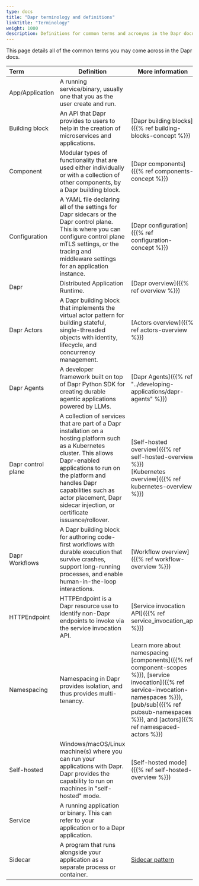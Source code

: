 ```yaml
---
type: docs
title: "Dapr terminology and definitions"
linkTitle: "Terminology"
weight: 1000
description: Definitions for common terms and acronyms in the Dapr documentation
---
```


This page details all of the common terms you may come across in the Dapr docs.

| Term | Definition | More information |
|:-----|------------|------------------|
| App/Application | A running service/binary, usually one that you as the user create and run.                                                                                                                                                                                                                      
| Building block | An API that Dapr provides to users to help in the creation of microservices and applications. | [Dapr building blocks]({{% ref building-blocks-concept %}})
| Component | Modular types of functionality that are used either individually or with a collection of other components, by a Dapr building block. | [Dapr components]({{% ref components-concept %}})
| Configuration | A YAML file declaring all of the settings for Dapr sidecars or the Dapr control plane. This is where you can configure control plane mTLS settings, or the tracing and middleware settings for an application instance. | [Dapr configuration]({{% ref configuration-concept %}})
| Dapr | Distributed Application Runtime. | [Dapr overview]({{% ref overview %}})
| Dapr Actors | A Dapr building block that implements the virtual actor pattern for building stateful, single-threaded objects with identity, lifecycle, and concurrency management. | [Actors overview]({{% ref actors-overview %}})
| Dapr Agents | A developer framework built on top of Dapr Python SDK for creating durable agentic applications powered by LLMs. | [Dapr Agents]({{% ref "../developing-applications/dapr-agents" %}})
| Dapr control plane | A collection of services that are part of a Dapr installation on a hosting platform such as a Kubernetes cluster. This allows Dapr-enabled applications to run on the platform and handles Dapr capabilities such as actor placement, Dapr sidecar injection, or certificate issuance/rollover. | [Self-hosted overview]({{% ref self-hosted-overview %}})<br />[Kubernetes overview]({{% ref kubernetes-overview %}})
| Dapr Workflows | A Dapr building block for authoring code-first workflows with durable execution that survive crashes, support long-running processes, and enable human-in-the-loop interactions. | [Workflow overview]({{% ref workflow-overview %}})
| HTTPEndpoint | HTTPEndpoint is a Dapr resource use to identify non-Dapr endpoints to invoke via the service invocation API. | [Service invocation API]({{% ref service_invocation_api %}})
| Namespacing | Namespacing in Dapr provides isolation, and thus provides multi-tenancy. | Learn more about namespacing [components]({{% ref component-scopes %}}), [service invocation]({{% ref service-invocation-namespaces %}}), [pub/sub]({{% ref pubsub-namespaces %}}), and [actors]({{% ref namespaced-actors %}})
| Self-hosted | Windows/macOS/Linux machine(s) where you can run your applications with Dapr. Dapr provides the capability to run on machines in "self-hosted" mode. | [Self-hosted mode]({{% ref self-hosted-overview %}})
| Service | A running application or binary. This can refer to your application or to a Dapr application.                       
| Sidecar | A program that runs alongside your application as a separate process or container. | [Sidecar pattern](https://docs.microsoft.com/azure/architecture/patterns/sidecar) 
